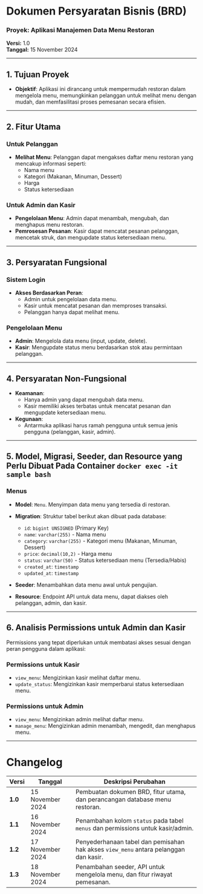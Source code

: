 # **Dokumen Persyaratan Bisnis (BRD)**  
### **Proyek:** Aplikasi Manajemen Data Menu Restoran  
**Versi:** 1.0  
**Tanggal:** 15 November 2024  

---

## **1. Tujuan Proyek**
- **Objektif**: Aplikasi ini dirancang untuk mempermudah restoran dalam mengelola menu, memungkinkan pelanggan untuk melihat menu dengan mudah, dan memfasilitasi proses pemesanan secara efisien.

---

## **2. Fitur Utama**

### **Untuk Pelanggan**
- **Melihat Menu**: Pelanggan dapat mengakses daftar menu restoran yang mencakup informasi seperti:  
  - Nama menu  
  - Kategori (Makanan, Minuman, Dessert)  
  - Harga  
  - Status ketersediaan  

### **Untuk Admin dan Kasir**
- **Pengelolaan Menu**: Admin dapat menambah, mengubah, dan menghapus menu restoran.  
- **Pemrosesan Pesanan**: Kasir dapat mencatat pesanan pelanggan, mencetak struk, dan mengupdate status ketersediaan menu.

---

## **3. Persyaratan Fungsional**

### **Sistem Login**
- **Akses Berdasarkan Peran**: 
  - Admin untuk pengelolaan data menu.  
  - Kasir untuk mencatat pesanan dan memproses transaksi.  
  - Pelanggan hanya dapat melihat menu.

### **Pengelolaan Menu**
- **Admin**: Mengelola data menu (input, update, delete).  
- **Kasir**: Mengupdate status menu berdasarkan stok atau permintaan pelanggan.

---

## **4. Persyaratan Non-Fungsional**

- **Keamanan**:  
  - Hanya admin yang dapat mengubah data menu.  
  - Kasir memiliki akses terbatas untuk mencatat pesanan dan mengupdate ketersediaan menu.  
- **Kegunaan**:  
  - Antarmuka aplikasi harus ramah pengguna untuk semua jenis pengguna (pelanggan, kasir, admin).

---

## **5. Model, Migrasi, Seeder, dan Resource yang Perlu Dibuat Pada Container `docker exec -it sample bash`**

### **Menus**
- **Model**: `Menu`. Menyimpan data menu yang tersedia di restoran.  
- **Migration**: Struktur tabel berikut akan dibuat pada database:
  - `id`: `bigint UNSIGNED` (Primary Key)  
  - `name`: `varchar(255)` - Nama menu  
  - `category`: `varchar(255)` - Kategori menu (Makanan, Minuman, Dessert)  
  - `price`: `decimal(10,2)` - Harga menu  
  - `status`: `varchar(50)` - Status ketersediaan menu (Tersedia/Habis)  
  - `created_at`: `timestamp`  
  - `updated_at`: `timestamp`  

- **Seeder**: Menambahkan data menu awal untuk pengujian.  
- **Resource**: Endpoint API untuk data menu, dapat diakses oleh pelanggan, admin, dan kasir.

---

## **6. Analisis Permissions untuk Admin dan Kasir**

Permissions yang tepat diperlukan untuk membatasi akses sesuai dengan peran pengguna dalam aplikasi:

### **Permissions untuk Kasir**
- `view_menu`: Mengizinkan kasir melihat daftar menu.  
- `update_status`: Mengizinkan kasir memperbarui status ketersediaan menu.  

### **Permissions untuk Admin**
- `view_menu`: Mengizinkan admin melihat daftar menu.  
- `manage_menu`: Mengizinkan admin menambah, mengedit, dan menghapus menu.

---

# Changelog

| Versi  | Tanggal        | Deskripsi Perubahan                                                              |
|--------|----------------|----------------------------------------------------------------------------------|
| **1.0** | 15 November 2024 | Pembuatan dokumen BRD, fitur utama, dan perancangan database menu restoran.      |
| **1.1** | 16 November 2024 | Penambahan kolom `status` pada tabel `menus` dan permissions untuk kasir/admin.  |
| **1.2** | 17 November 2024 | Penyederhanaan tabel dan pemisahan hak akses `view_menu` antara pelanggan dan kasir. |
| **1.3** | 18 November 2024 | Penambahan seeder, API untuk mengelola menu, dan fitur riwayat pemesanan.         |
